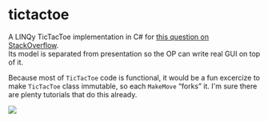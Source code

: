 tictactoe
=========

A LINQy TicTacToe implementation in C# for [this question on StackOverflow](http://stackoverflow.com/q/16550022/458193).  
Its model is separated from presentation so the OP can write real GUI on top of it.

Because most of `TicTacToe` code is functional, it would be a fun excercize to make `TicTacToe` class immutable, so each `MakeMove` “forks” it. I'm sure there are plenty tutorials that do this already.

![](http://i.imgur.com/waamMb9.png)
